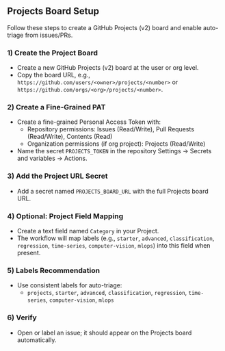 ## Projects Board Setup

Follow these steps to create a GitHub Projects (v2) board and enable auto-triage from issues/PRs.

### 1) Create the Project Board
- Create a new GitHub Projects (v2) board at the user or org level.
- Copy the board URL, e.g., `https://github.com/users/<owner>/projects/<number>` or `https://github.com/orgs/<org>/projects/<number>`.

### 2) Create a Fine-Grained PAT
- Create a fine-grained Personal Access Token with:
  - Repository permissions: Issues (Read/Write), Pull Requests (Read/Write), Contents (Read)
  - Organization permissions (if org project): Projects (Read/Write)
- Name the secret `PROJECTS_TOKEN` in the repository Settings → Secrets and variables → Actions.

### 3) Add the Project URL Secret
- Add a secret named `PROJECTS_BOARD_URL` with the full Projects board URL.

### 4) Optional: Project Field Mapping
- Create a text field named `Category` in your Project.
- The workflow will map labels (e.g., `starter`, `advanced`, `classification`, `regression`, `time-series`, `computer-vision`, `mlops`) into this field when present.

### 5) Labels Recommendation
- Use consistent labels for auto-triage:
  - `projects`, `starter`, `advanced`, `classification`, `regression`, `time-series`, `computer-vision`, `mlops`

### 6) Verify
- Open or label an issue; it should appear on the Projects board automatically.
